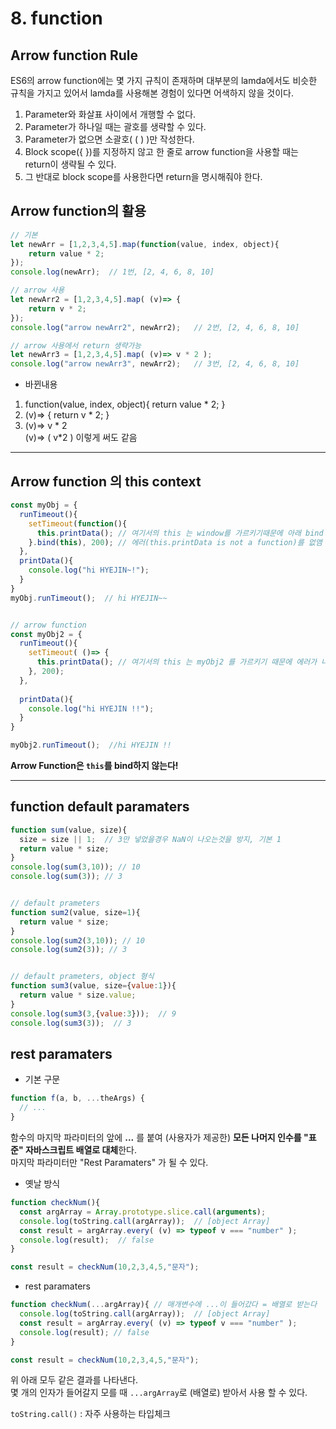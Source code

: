 # 8. function


## Arrow function Rule
ES6의 arrow function에는 몇 가지 규칙이 존재하며 대부분의 lamda에서도 비슷한 규칙을 가지고 있어서 lamda를 사용해본 경험이 있다면 어색하지 않을 것이다.  
1. Parameter와 화살표 사이에서 개행할 수 없다.
2. Parameter가 하나일 때는 괄호를 생략할 수 있다.
3. Parameter가 없으면 소괄호( ( ) )만 작성한다.
4. Block scope({ })를 지정하지 않고 한 줄로 arrow function을 사용할 때는 return이 생략될 수 있다.
5. 그 반대로 block scope를 사용한다면 return을 명시해줘야 한다.



## Arrow function의 활용

```js
// 기본
let newArr = [1,2,3,4,5].map(function(value, index, object){ 
    return value * 2; 
});
console.log(newArr);  // 1번, [2, 4, 6, 8, 10]

// arrow 사용
let newArr2 = [1,2,3,4,5].map( (v)=> { 
    return v * 2; 
});
console.log("arrow newArr2", newArr2);   // 2번, [2, 4, 6, 8, 10]

// arrow 사용에서 return 생략가능
let newArr3 = [1,2,3,4,5].map( (v)=> v * 2 );
console.log("arrow newArr3", newArr2);   // 3번, [2, 4, 6, 8, 10]
```

- 바뀐내용
1. function(value, index, object){ return value * 2; }
2. (v)=> { return v * 2; }
3. (v)=> v * 2  
(v)=> ( v*2 ) 이렇게 써도 같음

***
## Arrow function 의 this context
```js
const myObj = {
  runTimeout(){
    setTimeout(function(){
      this.printData(); // 여기서의 this 는 window를 가르키기때문에 아래 bind 로
    }.bind(this), 200); // 에러(this.printData is not a function)를 없앰
  },  
  printData(){
    console.log("hi HYEJIN~!");
  }
}
myObj.runTimeout();  // hi HYEJIN~~


// arrow function
const myObj2 = {
  runTimeout(){
    setTimeout( ()=> {
      this.printData(); // 여기서의 this 는 myObj2 를 가르키기 때문에 에러가 나지않음
    }, 200); 
  },
  
  printData(){
    console.log("hi HYEJIN !!");
  }
}

myObj2.runTimeout();  //hi HYEJIN !!
```
**Arrow Function은 `this`를 bind하지 않는다!**

***
## function default paramaters
```js
function sum(value, size){
  size = size || 1;  // 3만 넣었을경우 NaN이 나오는것을 방지, 기본 1
  return value * size;
}
console.log(sum(3,10)); // 10
console.log(sum(3)); // 3 


// default prameters
function sum2(value, size=1){
  return value * size;
}
console.log(sum2(3,10)); // 10
console.log(sum2(3)); // 3 


// default prameters, object 형식
function sum3(value, size={value:1}){
  return value * size.value;
}
console.log(sum3(3,{value:3}));  // 9
console.log(sum3(3));  // 3 
```

## rest paramaters

- 기본 구문
```js
function f(a, b, ...theArgs) {
  // ...
}
```

함수의 마지막 파라미터의 앞에 **...** 를 붙여 (사용자가 제공한) **모든 나머지 인수를 "표준" 자바스크립트 배열로 대체**한다.  
마지막 파라미터만 "Rest Paramaters" 가 될 수 있다.


- 옛날 방식
```js
function checkNum(){
  const argArray = Array.prototype.slice.call(arguments);
  console.log(toString.call(argArray));  // [object Array]
  const result = argArray.every( (v) => typeof v === "number" );
  console.log(result);  // false
}

const result = checkNum(10,2,3,4,5,"문자");
```

- rest paramaters
```js
function checkNum(...argArray){ // 매개변수에 ...이 들어갔다 = 배열로 받는다
  console.log(toString.call(argArray));  // [object Array]
  const result = argArray.every( (v) => typeof v === "number" );
  console.log(result); // false
}

const result = checkNum(10,2,3,4,5,"문자");
```
위 아래 모두 같은 결과를 나타낸다.  
몇 개의 인자가 들어갈지 모를 때 `...argArray`로 (배열로) 받아서 사용 할 수 있다.



`toString.call()` : 자주 사용하는 타입체크 
